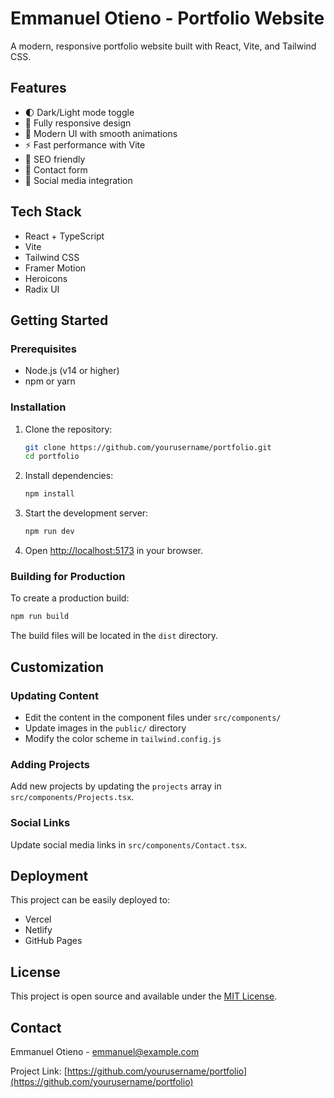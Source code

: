 # Emmanuel Otieno - Portfolio Website

A modern, responsive portfolio website built with React, Vite, and Tailwind CSS.

## Features

- 🌓 Dark/Light mode toggle
- 📱 Fully responsive design
- 🎨 Modern UI with smooth animations
- ⚡ Fast performance with Vite
- 🎯 SEO friendly
- 📝 Contact form
- 🔗 Social media integration

## Tech Stack

- React + TypeScript
- Vite
- Tailwind CSS
- Framer Motion
- Heroicons
- Radix UI

## Getting Started

### Prerequisites

- Node.js (v14 or higher)
- npm or yarn

### Installation

1. Clone the repository:
   ```bash
   git clone https://github.com/yourusername/portfolio.git
   cd portfolio
   ```

2. Install dependencies:
   ```bash
   npm install
   ```

3. Start the development server:
   ```bash
   npm run dev
   ```

4. Open [http://localhost:5173](http://localhost:5173) in your browser.

### Building for Production

To create a production build:

```bash
npm run build
```

The build files will be located in the `dist` directory.

## Customization

### Updating Content

- Edit the content in the component files under `src/components/`
- Update images in the `public/` directory
- Modify the color scheme in `tailwind.config.js`

### Adding Projects

Add new projects by updating the `projects` array in `src/components/Projects.tsx`.

### Social Links

Update social media links in `src/components/Contact.tsx`.

## Deployment

This project can be easily deployed to:

- Vercel
- Netlify
- GitHub Pages

## License

This project is open source and available under the [MIT License](LICENSE).

## Contact

Emmanuel Otieno - [emmanuel@example.com](mailto:emmanuel@example.com)

Project Link: [https://github.com/yourusername/portfolio](https://github.com/yourusername/portfolio)